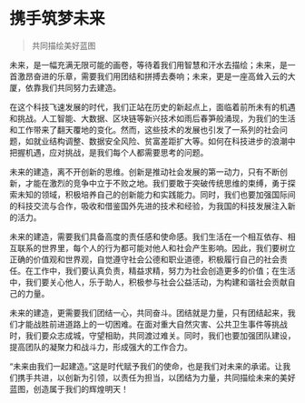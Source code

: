 # 携手筑梦未来
> 共同描绘美好蓝图

未来，是一幅充满无限可能的画卷，等待着我们用智慧和汗水去描绘；未来，是一首激昂奋进的乐章，需要我们用团结和拼搏去奏响；未来，更是一座高耸入云的大厦，依靠我们共同努力去建造。

在这个科技飞速发展的时代，我们正站在历史的新起点上，面临着前所未有的机遇和挑战。人工智能、大数据、区块链等新兴技术如雨后春笋般涌现，为我们的生活和工作带来了翻天覆地的变化。然而，这些技术的发展也引发了一系列的社会问题，如就业结构调整、数据安全风险、贫富差距扩大等。如何在科技进步的浪潮中把握机遇，应对挑战，是我们每个人都需要思考的问题。

未来的建造，离不开创新的思维。创新是推动社会发展的第一动力，只有不断创新，才能在激烈的竞争中立于不败之地。我们要敢于突破传统思维的束缚，勇于探索未知的领域，积极培养自己的创新能力和实践能力。同时，我们也要加强国际间的科技交流与合作，吸收和借鉴国外先进的技术和经验，为我国的科技发展注入新的活力。

未来的建造，需要我们具备高度的责任感和使命感。我们生活在一个相互依存、相互联系的世界里，每个人的行为都可能对他人和社会产生影响。因此，我们要树立正确的价值观和世界观，自觉遵守社会公德和职业道德，积极履行自己的社会责任。在工作中，我们要认真负责，精益求精，努力为社会创造更多的价值；在生活中，我们要关心他人，乐于助人，积极参与社会公益活动，为构建和谐社会贡献自己的力量。

未来的建造，更需要我们团结一心，共同奋斗。团结就是力量，只有团结起来，我们才能战胜前进道路上的一切困难。在面对重大自然灾害、公共卫生事件等挑战时，我们要众志成城，守望相助，共同渡过难关。同时，我们也要加强团队建设，提高团队的凝聚力和战斗力，形成强大的工作合力。

“未来由我们一起建造。”这是时代赋予我们的使命，也是我们对未来的承诺。让我们携手共进，以创新为引领，以责任为担当，以团结为力量，共同描绘未来的美好蓝图，创造属于我们的辉煌明天！